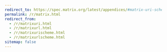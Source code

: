 ```yaml
---
redirect_to: https://spec.matrix.org/latest/appendices/#matrix-uri-scheme
permalink: /r/matrix.html
redirect_from:
  - /r/matrixuri.html
  - /r/matrixurl.html
  - /r/matrixurischeme.html
  - /r/matrixurlscheme.html
sitemap: false
---
```

